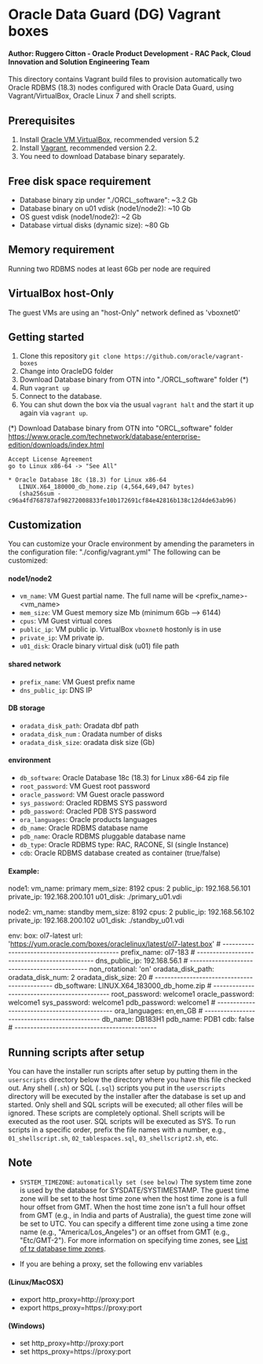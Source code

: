 # Oracle Data Guard (DG) Vagrant boxes

#### Author: Ruggero Citton - Oracle Product Development - RAC Pack, Cloud Innovation and Solution Engineering Team

This directory contains Vagrant build files to provision automatically
two Oracle RDBMS (18.3) nodes configured with Oracle Data Guard, using Vagrant/VirtualBox, Oracle Linux 7 and shell scripts.

## Prerequisites
1. Install [Oracle VM VirtualBox](https://www.virtualbox.org/wiki/Downloads), recommended version 5.2
2. Install [Vagrant](https://vagrantup.com/), recommended version 2.2.
3. You need to download Database binary separately.

## Free disk space requirement
  - Database binary zip under "./ORCL_software": ~3.2 Gb
  - Database binary on u01 vdisk (node1/node2): ~10 Gb 
  - OS guest vdisk (node1/node2): ~2 Gb
  - Database virtual disks (dynamic size): ~80 Gb

## Memory requirement
Running two RDBMS nodes at least 6Gb per node are required

## VirtualBox host-Only
The guest VMs are using an "host-Only" network defined as 'vboxnet0' 

## Getting started
1. Clone this repository `git clone https://github.com/oracle/vagrant-boxes`
2. Change into OracleDG folder
3. Download Database binary from OTN into "./ORCL_software" folder (*)
4. Run `vagrant up`
5. Connect to the database.
6. You can shut down the box via the usual `vagrant halt` and the start it up again via `vagrant up`.

(*) Download Database binary from OTN into "ORCL_software" folder
https://www.oracle.com/technetwork/database/enterprise-edition/downloads/index.html

    Accept License Agreement
    go to Linux x86-64 -> "See All"

    * Oracle Database 18c (18.3) for Linux x86-64
       LINUX.X64_180000_db_home.zip (4,564,649,047 bytes)
       (sha256sum - c96a4fd768787af98272008833fe10b172691cf84e42816b138c12d4de63ab96)

## Customization
You can customize your Oracle environment by amending the parameters in the configuration file: "./config/vagrant.yml"
The following can be customized:

#### node1/node2
- `vm_name`:    VM Guest partial name. The full name will be <prefix_name>-<vm_name>
- `mem_size`:   VM Guest memory size Mb (minimum 6Gb --> 6144)
- `cpus`:       VM Guest virtual cores
- `public_ip`:  VM public ip. VirtualBox `vboxnet0` hostonly is in use
- `private_ip`: VM private ip.
- `u01_disk`:   Oracle binary virtual disk (u01) file path

#### shared network
- `prefix_name`:    VM Guest prefix name
- `dns_public_ip`:  DNS IP

#### DB storage
- `oradata_disk_path`:  Oradata dbf path
- `oradata_disk_num` :  Oradata number of disks
- `oradata_disk_size`:  oradata disk size (Gb)

#### environment
- `db_software`:      Oracle Database 18c (18.3) for Linux x86-64 zip file
- `root_password`:    VM Guest root password
- `oracle_password`:  VM Guest oracle password
- `sys_password`:     Oracled RDBMS SYS password
- `pdb_password`:     Oracled PDB SYS password
- `ora_languages`:    Oracle products languages
- `db_name`:          Oracle RDBMS database name
- `pdb_name`:         Oracle RDBMS pluggable database name
- `db_type`:          Oracle RDBMS type: RAC, RACONE, SI (single Instance)
- `cdb`:              Oracle RDBMS database created as container (true/false)

#### Example:
  node1:
    vm_name: primary
    mem_size: 8192
    cpus: 2
    public_ip:  192.168.56.101
    private_ip: 192.168.200.101
    u01_disk: ./primary_u01.vdi
  
  node2:
    vm_name: standby
    mem_size: 8192
    cpus: 2
    public_ip:  192.168.56.102
    private_ip: 192.168.200.102
    u01_disk: ./standby_u01.vdi
  
  env:
    box: ol7-latest
    url: 'https://yum.oracle.com/boxes/oraclelinux/latest/ol7-latest.box'
    # ---------------------------------------------
    prefix_name:   ol7-183
    # ---------------------------------------------
    dns_public_ip: 192.168.56.1
    # ---------------------------------------------
    non_rotational: 'on'
    oradata_disk_path:
    oradata_disk_num: 2
    oradata_disk_size: 20
    # ---------------------------------------------
    db_software:     LINUX.X64_183000_db_home.zip
    # ---------------------------------------------
    root_password:   welcome1
    oracle_password: welcome1
    sys_password:    welcome1
    pdb_password:    welcome1
    # ---------------------------------------------
    ora_languages:   en,en_GB
    # ---------------------------------------------
    db_name:         DB183H1
    pdb_name:        PDB1
    cdb:             false
    # ---------------------------------------------

## Running scripts after setup
You can have the installer run scripts after setup by putting them in the `userscripts` directory below the directory where you have this file checked out. Any shell (`.sh`) or SQL (`.sql`) scripts you put in the `userscripts` directory will be executed by the installer after the database is set up and started. Only shell and SQL scripts will be executed; all other files will be ignored. These scripts are completely optional.
Shell scripts will be executed as the root user. SQL scripts will be executed as SYS.
To run scripts in a specific order, prefix the file names with a number, e.g., `01_shellscript.sh`, `02_tablespaces.sql`, `03_shellscript2.sh`, etc.

## Note

- `SYSTEM_TIMEZONE`: `automatically set (see below)`
  The system time zone is used by the database for SYSDATE/SYSTIMESTAMP.
  The guest time zone will be set to the host time zone when the host time zone is a full hour offset from GMT.
  When the host time zone isn't a full hour offset from GMT (e.g., in India and parts of Australia), the guest time zone will be set to UTC.
  You can specify a different time zone using a time zone name (e.g., "America/Los_Angeles") or an offset from GMT (e.g., "Etc/GMT-2"). For more information on specifying time zones, see [List of tz database time zones](https://en.wikipedia.org/wiki/List_of_tz_database_time_zones).

- If you are behing a proxy, set the following env variables

#### (Linux/MacOSX)
  - export http_proxy=http://proxy:port
  - export https_proxy=https://proxy:port

#### (Windows)
  - set http_proxy=http://proxy:port
  - set https_proxy=https://proxy:port
